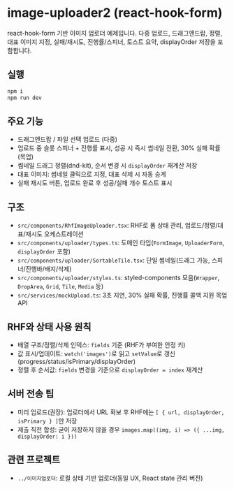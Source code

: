 # image-uploader2 (react-hook-form)

react-hook-form 기반 이미지 업로더 예제입니다. 다중 업로드, 드래그앤드랍, 정렬, 대표 이미지 지정, 실패/재시도, 진행률/스피너, 토스트 요약, displayOrder 저장을 포함합니다.

## 실행

```bash
npm i
npm run dev
```

## 주요 기능

- 드래그앤드랍 / 파일 선택 업로드 (다중)
- 업로드 중 슬롯 스피너 + 진행률 표시, 성공 시 즉시 썸네일 전환, 30% 실패 확률(목업)
- 썸네일 드래그 정렬(dnd-kit), 순서 변경 시 `displayOrder` 재계산 저장
- 대표 이미지: 썸네일 클릭으로 지정, 대표 삭제 시 자동 승계
- 실패 재시도 버튼, 업로드 완료 후 성공/실패 개수 토스트 표시

## 구조

- `src/components/RhfImageUploader.tsx`: RHF로 폼 상태 관리, 업로드/정렬/대표/재시도 오케스트레이션
- `src/components/uploader/types.ts`: 도메인 타입(`FormImage`, `UploaderForm`, `displayOrder` 포함)
- `src/components/uploader/SortableTile.tsx`: 단일 썸네일(드래그 가능, 스피너/진행바/배지/삭제)
- `src/components/uploader/styles.ts`: styled-components 모음(`Wrapper`, `DropArea`, `Grid`, `Tile`, `Media` 등)
- `src/services/mockUpload.ts`: 3초 지연, 30% 실패 확률, 진행률 콜백 지원 목업 API

## RHF와 상태 사용 원칙

- 배열 구조/정렬/삭제 인덱스: `fields` 기준 (RHF가 부여한 안정 키)
- 값 표시/업데이트: `watch('images')`로 읽고 `setValue`로 갱신 (progress/status/isPrimary/displayOrder)
- 정렬 후 순서값: `fields` 변경을 기준으로 `displayOrder = index` 재계산

## 서버 전송 팁

- 미리 업로드(권장): 업로더에서 URL 확보 후 RHF에는 `[ { url, displayOrder, isPrimary } ]`만 저장
- 제출 직전 합성: 굳이 저장하지 않을 경우 `images.map((img, i) => ({ ...img, displayOrder: i }))`

## 관련 프로젝트

- `../이미지업로더`: 로컬 상태 기반 업로더(동일 UX, React state 관리 버전)
